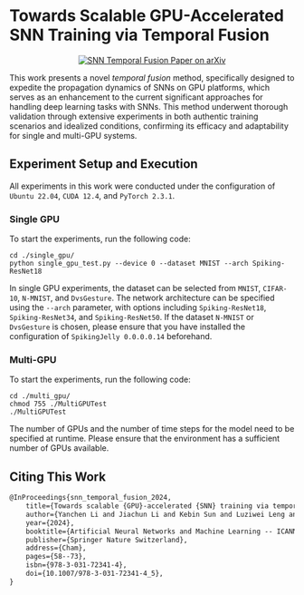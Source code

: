 # Towards Scalable GPU-Accelerated SNN Training via Temporal Fusion

<p align="center">
  <a href="https://arxiv.org/abs/2408.00280">
    <img src="https://img.shields.io/badge/paper-arxiv-red?style=for-the-badge" alt="SNN Temporal Fusion Paper on arXiv">
  </a>
</p>


This work presents a novel *temporal fusion* method, specifically designed to expedite the propagation dynamics of SNNs on GPU platforms, which serves as an enhancement to the current significant approaches for handling deep learning tasks with SNNs. This method underwent thorough validation through extensive experiments in both authentic training scenarios and idealized conditions, confirming its efficacy and adaptability for single and multi-GPU systems. 

## Experiment Setup and Execution

All experiments in this work were conducted under the configuration of `Ubuntu 22.04`, `CUDA 12.4`, and `PyTorch 2.3.1`.

### Single GPU

To start the experiments, run the following code:

```shell
cd ./single_gpu/
python single_gpu_test.py --device 0 --dataset MNIST --arch Spiking-ResNet18
```
In single GPU experiments, the dataset can be selected from `MNIST`, `CIFAR-10`, `N-MNIST`, and `DvsGesture`. The network architecture can be specified using the `--arch` parameter, with options including `Spiking-ResNet18`, `Spiking-ResNet34`, and `Spiking-ResNet50`. If the dataset `N-MNIST` or `DvsGesture` is chosen, please ensure that you have installed the configuration of `SpikingJelly 0.0.0.0.14` beforehand.

### Multi-GPU

To start the experiments, run the following code:

```shell
cd ./multi_gpu/
chmod 755 ./MultiGPUTest
./MultiGPUTest
```

The number of GPUs and the number of time steps for the model need to be specified at runtime. Please ensure that the environment has a sufficient number of GPUs available.

## Citing This Work

```latex
@InProceedings{snn_temporal_fusion_2024,
    title={Towards scalable {GPU}-accelerated {SNN} training via temporal fusion}, 
    author={Yanchen Li and Jiachun Li and Kebin Sun and Luziwei Leng and Ran Cheng},
    year={2024},
    booktitle={Artificial Neural Networks and Machine Learning -- ICANN 2024},
    publisher={Springer Nature Switzerland},
    address={Cham},
    pages={58--73},
    isbn={978-3-031-72341-4},
    doi={10.1007/978-3-031-72341-4_5},
}
```

